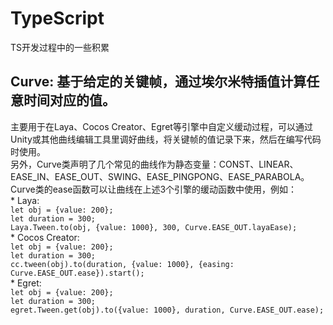 # TypeScript
TS开发过程中的一些积累

## Curve: 基于给定的关键帧，通过埃尔米特插值计算任意时间对应的值。  
主要用于在Laya、Cocos Creator、Egret等引擎中自定义缓动过程，可以通过Unity或其他曲线编辑工具里调好曲线，将关键帧的值记录下来，然后在编写代码时使用。  
另外，Curve类声明了几个常见的曲线作为静态变量：CONST、LINEAR、EASE_IN、EASE_OUT、SWING、EASE_PINGPONG、EASE_PARABOLA。  
Curve类的ease函数可以让曲线在上述3个引擎的缓动函数中使用，例如：  
	* Laya:  
	`let obj = {value: 200};`  
	`let duration = 300;`  
	`Laya.Tween.to(obj, {value: 1000}, 300, Curve.EASE_OUT.layaEase);`  
	* Cocos Creator:  
	`let obj = {value: 200};`  
	`let duration = 300;`  
	`cc.tween(obj).to(duration, {value: 1000}, {easing: Curve.EASE_OUT.ease}).start();`  
	* Egret:  
	`let obj = {value: 200};`  
	`let duration = 300;`  
	`egret.Tween.get(obj).to({value: 1000}, duration, Curve.EASE_OUT.ease);`  
